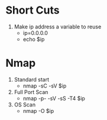 # Short Cuts #
1. Make ip address a variable to reuse
    * ip=0.0.0.0
    * echo $ip
# Nmap #
1. Standard start
    * nmap -sC -sV $ip
2. Full Port Scan
    * nmap -p- -sV -sS -T4 $ip
3. OS Scan
    * nmap -O $ip
